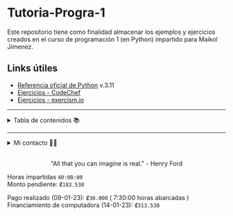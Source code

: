 # Tutoria-Progra-1
Este repositorio tiene como finalidad almacenar los ejemplos y ejercicios creados en el curso de programación 1 (en Python) impartido para Maikol Jimenez.


## Links útiles
- [Referencia oficial de Python](https://docs.python.org/3.11/reference/) v.3.11
- [Ejercicios - CodeChef](https://www.codechef.com/problems)
- [Ejercicios - exercism.io](https://exercism.org/tracks/python)

---
<details>
  <summary>Tabla de contenidos 📚</summary>

  ### 👣 Parte 1 - Pasos iniciales 
  - [x]  1. Introducción a la programación <br>
  - [x]  2. Introducción a Python <br>
  - [x]  3. Variables <br>
  - [x]  4. Tipos de datos (números, cadenas, booleanos) <br>
  - [x]  5. Operadores (aritméticos, de asignación, de comparación, lógicos)<br>
  - [x]  6. Estructuras de control de flujo (if-else, bucles) <br>

  ### 🎲 Parte 2 - Nivel intermedio 
  - [x]  7. Funciones <br>
  - [ ]  8. Estructuras de datos (Arrays, listas, diccionarios, conjuntos, tuplas) <br>
  - [ ]  9. Rangos <br>
  - [ ]  10. Excepciones <br>
  
  ### 😎 Parte 3 - Nivel final
  - [ ]  11. Clases y objetos (en lenguajes orientados a objetos) <br>

  ### 🕗 Opcional
  - [ ]  12. Módulos y paquetes <br>
  - [ ]  13. Trabajar con archivos <br>
  - [ ]  14. Iteradores y generadores <br>

</details>

---

<details>
  <summary>Mi contacto 👦🏻</summary>


| Nombre               | Correo oficial          | Whatsapp                | Correo institucional            |
| :---                 | :---                    | :---                    | :---                          |             
| Fabián Orozco        | fabian7orozco@gmail.com | [6163 9690](https://wa.me/50661639690) | fabian.orozcochaves@ucr.ac.cr   |

</details>
<br>
<p style="text-align: center;">"All that you can imagine is real." - Henry Ford <br></p>

Horas impartidas ```40:00:00```  
Monto pendiente: ```₡183.530```  

Pago realizado (09-01-23): ```₡30.000``` ( 7:30:00 horas abarcadas )  
Financiamiento de computadora (14-01-23): ```₡313.530```
